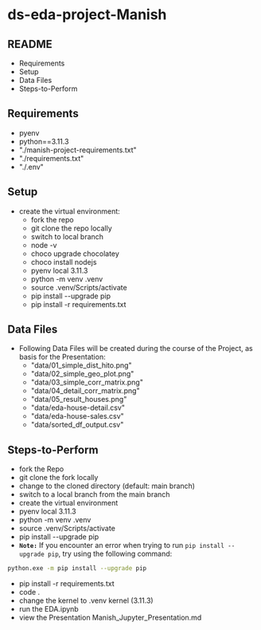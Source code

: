 # ds-eda-project-Manish
## README
- Requirements
- Setup
- Data Files
- Steps-to-Perform

## Requirements

- pyenv
- python==3.11.3
- "./manish-project-requirements.txt"
- "./requirements.txt"
- "./.env"

## Setup

- create the virtual environment: 
    -   fork the repo
    -   git clone the repo locally
    -   switch to local branch
    -   node -v
    -   choco upgrade chocolatey
    -   choco install nodejs
    -   pyenv local 3.11.3
    -   python -m venv .venv
    -   source .venv/Scripts/activate
    -   pip install --upgrade pip
    -   pip install -r requirements.txt

## Data Files
- Following Data Files will be created during the course of the Project, as basis for the Presentation:
    -   "data/01_simple_dist_hito.png"
    -   "data/02_simple_geo_plot.png"
    -   "data/03_simple_corr_matrix.png"
    -   "data/04_detail_corr_matrix.png"
    -   "data/05_result_houses.png"
    -   "data/eda-house-detail.csv"
    -   "data/eda-house-sales.csv"
    -   "data/sorted_df_output.csv"   

## Steps-to-Perform
-   fork the Repo
-   git clone the fork locally
-   change to the cloned directory (default: main branch)
-   switch to a local branch from the main branch
-   create the virtual environment
-   pyenv local 3.11.3
-   python -m venv .venv 
-   source .venv/Scripts/activate
-   pip install --upgrade pip
-   **`Note:`**
    If you encounter an error when trying to run `pip install --upgrade pip`, try using the following command:

   ```Bash
   python.exe -m pip install --upgrade pip
   ```

-   pip install -r requirements.txt
-   code .
-   change the kernel to .venv kernel (3.11.3)
-   run the EDA.ipynb
-   view the Presentation Manish_Jupyter_Presentation.md     